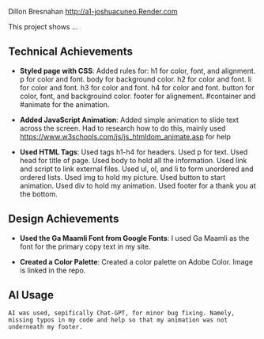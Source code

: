 Dillon Bresnahan
http://a1-joshuacuneo.Render.com

This project shows ...

## Technical Achievements
- **Styled page with CSS**: Added rules for:
h1 for color, font, and alignment. 
p for color and font.
body for background color.
h2 for color and font.
li for color and font.
h3 for color and font.
h4 for color and font.
button for color, font, and backgrouind color.
footer for alignement.
#container and #animate for the animation.

- **Added JavaScript Animation**: Added simple animation to slide text across the screen. Had to research how to do this, mainly used https://www.w3schools.com/js/js_htmldom_animate.asp for help

- **Used HTML Tags**:
Used tags h1-h4 for headers.
Used p for text.
Used head for title of page.
Used body to hold all the information.
Used link and script to link external files.
Used ul, ol, and li to form unordered and ordered lists.
Used img to hold my picture.
Used button to start animation.
Used div to hold my animation.
Used footer for a thank you at the bottom.



## Design Achievements
- **Used the Ga Maamli Font from Google Fonts**: I used Ga Maamli as the font for the primary copy text in my site.

- **Created a Color Palette**: Created a color palette on Adobe Color. Image is linked in the repo.

## AI Usage
    AI was used, sepifically Chat-GPT, for minor bug fixing. Namely, missing typos in my code and help so that my animation was not underneath my footer.
